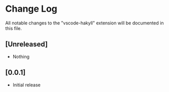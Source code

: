 # Change Log

All notable changes to the "vscode-hakyll" extension will be documented in this file.

## [Unreleased]

- Nothing

## [0.0.1]

- Initial release
